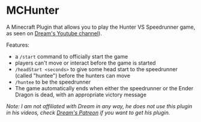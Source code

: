 # MCHunter

A Minecraft Plugin that allows you to play the Hunter VS Speedrunner game, as seen on [Dream's Youtube channel](https://www.youtube.com/channel/UCTkXRDQl0luXxVQrRQvWS6w)).

Features:
- a `/start` command to officially start the game
- players can't move or interact before the game is started
- `/headStart <seconds>` to give some head start to the speedrunner (called "huntee") before the hunters can move
- `/huntee` to be the speedrunner
- The game automatically ends when either the speedrunner or the Ender Dragon is dead, with an appropriate victory message

*Note: I am not affiliated with Dream in any way, he does not use this plugin in his videos, check [Dream's Patreon](https://www.patreon.com/DreamWasTaken) if you want to get his plugin.* 
